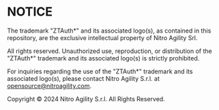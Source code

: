 # NOTICE

The trademark "ZTAuth*" and its associated logo(s), as contained in this repository, are the exclusive intellectual property of Nitro Agility Srl.

All rights reserved. Unauthorized use, reproduction, or distribution of the "ZTAuth*" trademark and its associated logo(s) is strictly prohibited.

For inquiries regarding the use of the "ZTAuth*" trademark and its associated logo(s), please contact Nitro Agility S.r.l. at <opensource@nitroagility.com>.

Copyright © 2024 Nitro Agility S.r.l. All Rights Reserved.